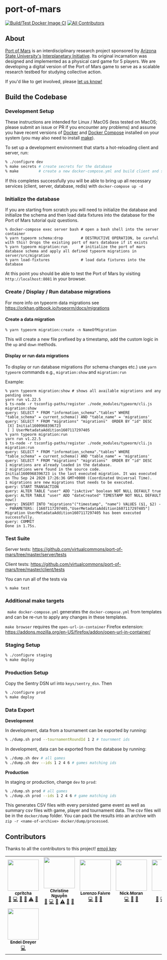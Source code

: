 # port-of-mars

[![Build/Test Docker Image CI](https://github.com/virtualcommons/port-of-mars/actions/workflows/docker-ci.yml/badge.svg)](https://github.com/virtualcommons/port-of-mars/actions/workflows/docker-ci.yml) <!-- ALL-CONTRIBUTORS-BADGE:START - Do not remove or modify this section -->[![All Contributors](https://img.shields.io/badge/all_contributors-8-orange.svg?style=flat-square)](#contributors-)<!-- ALL-CONTRIBUTORS-BADGE:END --> 

## About

[Port of Mars](https://interplanetary.asu.edu/port-of-mars) is an interdisciplinary research project sponsored by [Arizona State University's](https://www.asu.edu) [Interplanetary Initiative](https://interplanetary.asu.edu/). Its original incarnation was designed and implemented as a physical card game for 5 players. We are developing a digital version of the Port of Mars game to serve as a scalable research testbed for studying collective action.

If you'd like to get involved, please [let us know!](https://complexity.asu.edu/contact)

## Build the Codebase

### Development Setup

These instructions are intended for Linux / MacOS (less tested on MacOS; please submit an issue or PR if you encounter any problems) and assume you have recent versions of [Docker](https://docs.docker.com/engine/install/#server) and [Docker Compose](https://docs.docker.com/compose/install/) installed on your system (you may also need to install [make](https://www.gnu.org/software/make/)).

To set up a development environment that starts a hot-reloading client and server, run:

```bash
% ./configure dev
% make secrets # create secrets for the database
% make         # create a new docker-compose.yml and build client and server docker images
```

If this completes successfully you will be able to bring up all necessary services (client, server, database, redis) with `docker-compose up -d`

### Initialize the database

If you are starting from scratch you will need to initialize the database and initialize the schema and then load data fixtures into the database for the Port of Mars tutorial quiz questions.

```
% docker-compose exec server bash # open a bash shell into the server container
% yarn typeorm schema:drop        # DESTRUCTIVE OPERATION, be careful with this! Drops the existing port of mars database if it exists
% yarn typeorm migration:run      # initialize the port of mars database schema and apply all defined typeorm migrations in server/src/migration
% yarn load-fixtures              # load data fixtures into the database
```

At this point you should be able to test the Port of Mars by visiting `http://localhost:8081` in your browser.

### Create / Display / Run database migrations

For more info on typeorm data migrations see https://orkhan.gitbook.io/typeorm/docs/migrations

#### Create a data migration

```
% yarn typeorm migration:create -n NameOfMigration
```

This will create a new file prefixed by a timestamp, add the custom logic in the `up` and `down` methods.

#### Display or run data migrations

To display or run database migrations (for schema changes etc.) use `yarn typeorm` commands e.g., `migration:show` and `migration:run`

Example:

```
% yarn typeorm migration:show # shows all available migrations and any pending ones
yarn run v1.22.5                                                                                                   
$ ts-node -r tsconfig-paths/register ./node_modules/typeorm/cli.js migration:show                                  
query: SELECT * FROM "information_schema"."tables" WHERE "table_schema" = current_schema() AND "table_name" = 'migrations'
query: SELECT * FROM "migrations" "migrations"  ORDER BY "id" DESC
 [X] Initial1600968396723              
 [ ] UserMetadataAddition1607117297405
% yarn typeorm migration:run                          
yarn run v1.22.5                                                                                                   
$ ts-node -r tsconfig-paths/register ./node_modules/typeorm/cli.js migration:run
query: SELECT * FROM "information_schema"."tables" WHERE "table_schema" = current_schema() AND "table_name" = 'migrations'
query: SELECT * FROM "migrations" "migrations"  ORDER BY "id" DESC
1 migrations are already loaded in the database.                                                                                                                                                                                       
2 migrations were found in the source code.
Initial1600968396723 is the last executed migration. It was executed on Thu Sep 24 2020 17:26:36 GMT+0000 (Coordinated Universal Time).
1 migrations are new migrations that needs to be executed.
query: START TRANSACTION
query: ALTER TABLE "user" ADD "isActive" boolean NOT NULL DEFAULT true
query: ALTER TABLE "user" ADD "dateCreated" TIMESTAMP NOT NULL DEFAULT now()
query: INSERT INTO "migrations"("timestamp", "name") VALUES ($1, $2) -- PARAMETERS: [1607117297405,"UserMetadataAddition1607117297405"]
Migration UserMetadataAddition1607117297405 has been executed successfully.
query: COMMIT
Done in 1.75s.
```


### Test Suite

Server tests: https://github.com/virtualcommons/port-of-mars/tree/master/server/tests

Client tests: https://github.com/virtualcommons/port-of-mars/tree/master/client/tests

You can run all of the tests via

```
% make test
```

### Additional make targets

` make docker-compose.yml` generates the `docker-compose.yml` from templates and can be re-run to apply any changes in these templates.

`make browser` requires the `open-url-in-container` Firefox extension: https://addons.mozilla.org/en-US/firefox/addon/open-url-in-container/


### Staging Setup

```bash
% ./configure staging
% make deploy
```

### Production Setup

Copy the Sentry DSN url into `keys/sentry_dsn`. Then 

```bash
% ./configure prod
% make deploy
```

### Data Export

__Development__

In development, data from a tournament can be exported by running:

```bash
% ./dump.sh prod --tournamentRoundId 1 2 # tournment ids
```

In development, data can be exported from the database by running:

```bash
% ./dump.sh dev # all games
% ./dump.sh dev --ids 1 2 4 6 # games matching ids
```

__Production__

In staging or production, change `dev` to `prod`:

```bash
% ./dump.sh prod # all games
% ./dump.sh prod --ids 1 2 4 6 # game matching ids
```

This generates CSV files with every persisted game event as well as summary csv files with game, player and tournament data. The csv files will be in the `docker/dump` folder. You can pack the results into an archive with `zip -r <name-of-archive> docker/dump/processed`.

## Contributors

Thanks to all the contributors to this project! [emoji key](https://allcontributors.org/docs/en/emoji-key)

<!-- ALL-CONTRIBUTORS-LIST:START - Do not remove or modify this section -->
<!-- prettier-ignore-start -->
<!-- markdownlint-disable -->
<table>
  <tr>
    <td align="center"><a href="https://github.com/cpritcha"><img src="https://avatars0.githubusercontent.com/u/4530298?v=4" width="100px;" alt=""/><br /><sub><b>cpritcha</b></sub></a><br /><a href="https://github.com/virtualcommons/port-of-mars/issues?q=author%3Acpritcha" title="Bug reports">🐛</a> <a href="https://github.com/virtualcommons/port-of-mars/commits?author=cpritcha" title="Code">💻</a> <a href="https://github.com/virtualcommons/port-of-mars/commits?author=cpritcha" title="Documentation">📖</a> <a href="#maintenance-cpritcha" title="Maintenance">🚧</a> <a href="https://github.com/virtualcommons/port-of-mars/commits?author=cpritcha" title="Tests">⚠️</a> <a href="https://github.com/virtualcommons/port-of-mars/pulls?q=is%3Apr+reviewed-by%3Acpritcha" title="Reviewed Pull Requests">👀</a></td>
    <td align="center"><a href="https://www.linkedin.com/in/chrstngyn/"><img src="https://avatars0.githubusercontent.com/u/8737685?v=4" width="100px;" alt=""/><br /><sub><b>Christine Nguyễn</b></sub></a><br /><a href="https://github.com/virtualcommons/port-of-mars/issues?q=author%3Achrstngyn" title="Bug reports">🐛</a> <a href="https://github.com/virtualcommons/port-of-mars/commits?author=chrstngyn" title="Code">💻</a> <a href="https://github.com/virtualcommons/port-of-mars/commits?author=chrstngyn" title="Documentation">📖</a> <a href="https://github.com/virtualcommons/port-of-mars/commits?author=chrstngyn" title="Tests">⚠️</a> <a href="#design-chrstngyn" title="Design">🎨</a> <a href="https://github.com/virtualcommons/port-of-mars/pulls?q=is%3Apr+reviewed-by%3Achrstngyn" title="Reviewed Pull Requests">👀</a></td>
    <td align="center"><a href="http://adelerium.dev"><img src="https://avatars2.githubusercontent.com/u/43051098?v=4" width="100px;" alt=""/><br /><sub><b>Lorenzo Faivre</b></sub></a><br /><a href="https://github.com/virtualcommons/port-of-mars/commits?author=lfaivre" title="Code">💻</a> <a href="https://github.com/virtualcommons/port-of-mars/commits?author=lfaivre" title="Documentation">📖</a> <a href="#design-lfaivre" title="Design">🎨</a></td>
    <td align="center"><a href="http://nmoran.com"><img src="https://avatars0.githubusercontent.com/u/31869062?v=4" width="100px;" alt=""/><br /><sub><b>Nick Moran</b></sub></a><br /><a href="https://github.com/virtualcommons/port-of-mars/commits?author=nick-moran" title="Code">💻</a> <a href="https://github.com/virtualcommons/port-of-mars/commits?author=nick-moran" title="Documentation">📖</a> <a href="#design-nick-moran" title="Design">🎨</a></td>
    <td align="center"><a href="https://complexity.asu.edu"><img src="https://avatars0.githubusercontent.com/u/22534?v=4" width="100px;" alt=""/><br /><sub><b>A Lee</b></sub></a><br /><a href="https://github.com/virtualcommons/port-of-mars/issues?q=author%3Aalee" title="Bug reports">🐛</a> <a href="https://github.com/virtualcommons/port-of-mars/commits?author=alee" title="Code">💻</a> <a href="#maintenance-alee" title="Maintenance">🚧</a> <a href="https://github.com/virtualcommons/port-of-mars/pulls?q=is%3Apr+reviewed-by%3Aalee" title="Reviewed Pull Requests">👀</a> <a href="#projectManagement-alee" title="Project Management">📆</a></td>
    <td align="center"><a href="https://github.com/connor4410"><img src="https://avatars2.githubusercontent.com/u/65049616?v=4" width="100px;" alt=""/><br /><sub><b>connor4410</b></sub></a><br /><a href="https://github.com/virtualcommons/port-of-mars/issues?q=author%3Aconnor4410" title="Bug reports">🐛</a> <a href="#userTesting-connor4410" title="User Testing">📓</a></td>
    <td align="center"><a href="https://github.com/tsommer2"><img src="https://avatars0.githubusercontent.com/u/65748677?v=4" width="100px;" alt=""/><br /><sub><b>tsommer2</b></sub></a><br /><a href="https://github.com/virtualcommons/port-of-mars/issues?q=author%3Atsommer2" title="Bug reports">🐛</a> <a href="#userTesting-tsommer2" title="User Testing">📓</a></td>
  </tr>
  <tr>
    <td align="center"><a href="http://colyseus.io"><img src="https://avatars3.githubusercontent.com/u/130494?v=4" width="100px;" alt=""/><br /><sub><b>Endel Dreyer</b></sub></a><br /><a href="https://github.com/virtualcommons/port-of-mars/commits?author=endel" title="Code">💻</a></td>
  </tr>
</table>

<!-- markdownlint-enable -->
<!-- prettier-ignore-end -->
<!-- ALL-CONTRIBUTORS-LIST:END -->
